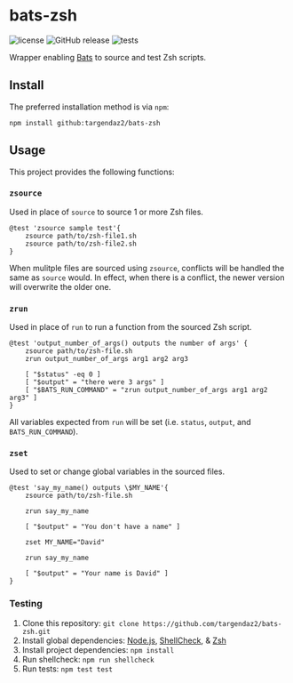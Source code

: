 # bats-zsh

![license](https://img.shields.io/github/license/targendaz2/bats-zsh?label=License) ![GitHub release](https://img.shields.io/github/package-json/v/targendaz2/bats-zsh?label=Release) ![tests](https://github.com/targendaz2/bats-zsh/actions/workflows/tests.yml/badge.svg?branch=main)

Wrapper enabling [Bats](https://github.com/bats-core/bats-core) to source and test Zsh scripts.

## Install
The preferred installation method is via `npm`:
```
npm install github:targendaz2/bats-zsh
```

## Usage
This project provides the following functions:
### `zsource`
Used in place of `source` to source 1 or more Zsh files.
```
@test 'zsource sample test'{
    zsource path/to/zsh-file1.sh
    zsource path/to/zsh-file2.sh
}
```
When mulitple files are sourced using `zsource`, conflicts will be handled the same as `source` would. In effect, when there is a conflict, the newer version will overwrite the older one.

### `zrun`
Used in place of `run` to run a function from the sourced Zsh script.
```
@test 'output_number_of_args() outputs the number of args' {
    zsource path/to/zsh-file.sh
    zrun output_number_of_args arg1 arg2 arg3

    [ "$status" -eq 0 ]
    [ "$output" = "there were 3 args" ]
    [ "$BATS_RUN_COMMAND" = "zrun output_number_of_args arg1 arg2 arg3" ]
}
```
All variables expected from `run` will be set (i.e. `status`, `output`, and `BATS_RUN_COMMAND`).

### `zset`
Used to set or change global variables in the sourced files.
```
@test 'say_my_name() outputs \$MY_NAME'{
    zsource path/to/zsh-file.sh

    zrun say_my_name

    [ "$output" = "You don't have a name" ]

    zset MY_NAME="David"

    zrun say_my_name

    [ "$output" = "Your name is David" ]
}
```

### Testing
1. Clone this repository:
`git clone https://github.com/targendaz2/bats-zsh.git`
2. Install global dependencies:
[Node.js](https://nodejs.org/en/download/package-manager), [ShellCheck](https://github.com/koalaman/shellcheck#user-content-installing), & [Zsh](https://nodejs.org/en/download/package-manager)
3. Install project dependencies:
`npm install`
4. Run shellcheck:
`npm run shellcheck`
5. Run tests:
`npm test test`
